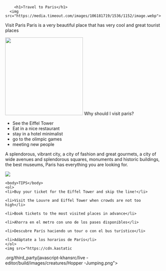 
<html>
    <head>
        <meta charset="utf-8">
        <title>Spin-off of "Project: Travel webpage"</title>
    </head>
    <body>
    
        <h1>Travel to Paris</h1>
      <img src="https://media.timeout.com/images/106181719/1536/1152/image.webp">
<p>
Visit Paris
Paris is a very beautiful place that has very cool and great tourist places </p>
<img src="https://cdn.kastatic.org/third_party/javascript-khansrc/live-editor/build/images/creatures/OhNoes.png
/KGV8s2 iAtEYWYdvv5" width="250">
<body>Why should I visit paris?</body>
<ul>    
    <li>See the Eiffel Tower</li>    
    <li>Eat in a nice restaurant</li>    
    <li>stay in a hotel minimalist</li>  
    <li>go to the olimpic games</li>
    <li>meeting new people</li>
    </ul>
    <p>
    A splendorous, vibrant city, a city of fashion and great gourmets, a city of wide avenues and splendorous squares, monuments and historic buildings, the best museums, Paris has everything you are looking for.</p>
 
 <img src="https://cdn.kastatic
.org/third_party/javascript-khansrc/live
-editor/build/images/creatures/Hopper
-Jumping.png">  

    <body>TIPS</body> 
    <ol>    
    <li>Buy your ticket for the Eiffel Tower and skip the line!</li> 
    
    <li>Visit the Louvre and Eiffel Tower when crowds are not too high</li>
    
    <li>Book tickets to the most visited places in advance</li> 
    
    <li>Ahorra en el metro con uno de los pases disponibles</li>
    
    <li>Descubre París haciendo un tour o con el bus turístico</li>
    
    <li>Adáptate a los horarios de París</li>
    </ol>
    <img src="https://cdn.kastatic
.org/third_party/javascript-khansrc/live
-editor/build/images/creatures/Hopper
-Jumping.png"> 
    
</body>
    
</html>

